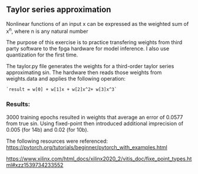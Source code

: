 ## Taylor series approximation

Nonlinear functions of an input x can be expressed as the weighted sum of x<sup>n</sup>, where n is any natural number

The purpose of this exercise is to practice transfering weights from third party software to the fpga hardware for model inference. I also use quantization for the first time.

The taylor.py file generates the weights for a third-order taylor series approximating sin. The hardware then reads those weights from weights.data and applies the following operation:


    `result = w[0] + w[1]x + w[2]x^2+ w[3]x^3`

### Results:  
3000 training epochs resulted in weights that average an error of  0.0577 from true sin.  Using fixed-point then introduced additional imprecision of 0.005 (for 14b) and 0.02 (for 10b).

The following resources were referenced:
https://pytorch.org/tutorials/beginner/pytorch_with_examples.html

https://www.xilinx.com/html_docs/xilinx2020_2/vitis_doc/fixe_point_types.html#xzz1539734233552
